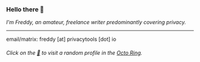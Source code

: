 ### Hello there 👋

*I'm Freddy, an amateur, freelance writer predominantly covering privacy.*

---

email/matrix: freddy [at] privacytools [dot] io


###### Click on the [🐙](https://octo-ring.com/p/splitbrain/random) to visit a random profile in the [Octo Ring](https://octo-ring.com/).



